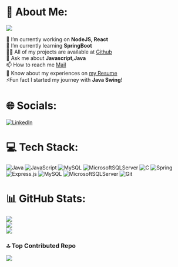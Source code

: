 # 💫 About Me: 
[![](https://visitcount.itsvg.in/api?id=CreativeC0der&icon=0&color=12)](https://visitcount.itsvg.in) 

🔭 I’m currently working on **NodeJS, React**<br>
🌱 I’m currently learning **SpringBoot**<br>
👨‍💻 All of my projects are available at [Github](https://github.com/CreativeC0der)<br>
💬 Ask me about **Javascript,Java**<br>
📫 How to reach me [Mail](shrijon610@gmail.com)<br>
📄 Know about my experiences on [my Resume](https://drive.google.com/file/d/1pRpbXlkGjSEQn04tKoaPETavaeJwJeFx/view?usp=sharing)<br>
⚡Fun fact I started my journey with **Java Swing**!

# 🌐 Socials:
[![LinkedIn](https://img.shields.io/badge/LinkedIn-%230077B5.svg?logo=linkedin&logoColor=white)](https://linkedin.com/in/shrijon-biswas) 

# 💻 Tech Stack:
![Java](https://img.shields.io/badge/java-%23ED8B00.svg?style=for-the-badge&logo=openjdk&logoColor=white) ![JavaScript](https://img.shields.io/badge/javascript-%23323330.svg?style=for-the-badge&logo=javascript&logoColor=%23F7DF1E) ![MySQL](https://img.shields.io/badge/mysql-4479A1.svg?style=for-the-badge&logo=mysql&logoColor=white) ![MicrosoftSQLServer](https://img.shields.io/badge/Microsoft%20SQL%20Server-CC2927?style=for-the-badge&logo=microsoft%20sql%20server&logoColor=white) ![C](https://img.shields.io/badge/c-%2300599C.svg?style=for-the-badge&logo=c&logoColor=white) ![Spring](https://img.shields.io/badge/spring-%236DB33F.svg?style=for-the-badge&logo=spring&logoColor=white) ![Express.js](https://img.shields.io/badge/express.js-%23404d59.svg?style=for-the-badge&logo=express&logoColor=%2361DAFB) ![MySQL](https://img.shields.io/badge/mysql-4479A1.svg?style=for-the-badge&logo=mysql&logoColor=white) ![MicrosoftSQLServer](https://img.shields.io/badge/Microsoft%20SQL%20Server-CC2927?style=for-the-badge&logo=microsoft%20sql%20server&logoColor=white) ![Git](https://img.shields.io/badge/git-%23F05033.svg?style=for-the-badge&logo=git&logoColor=white)
# 📊 GitHub Stats:
![](https://github-readme-stats.vercel.app/api?username=CreativeC0der&theme=default&hide_border=false&include_all_commits=true&count_private=false)<br/>
![](https://github-readme-streak-stats.herokuapp.com/?user=CreativeC0der&theme=default&hide_border=false)<br/>
![](https://github-readme-stats.vercel.app/api/top-langs/?username=CreativeC0der&theme=default&hide_border=false&include_all_commits=true&count_private=false&layout=compact)

### 🔝 Top Contributed Repo
![](https://github-contributor-stats.vercel.app/api?username=CreativeC0der&limit=5&theme=default&combine_all_yearly_contributions=true)
